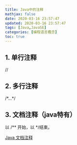```yaml
---
title: Java中的注释
mathjax: false
date: 2020-03-16 23:57:47
updated: 2020-03-16 23:57:47
tags: [Java,JavaSE]
categories: [编程语言概念]
toc: true
---
```


## 1. 单行注释 

//

## 2. 多行注释

 /\*...\*/

## 3. 文档注释（java特有）

以 /\** 开始，以 */结束。

[Java 文档注释](https://www.runoob.com/java/java-documentation.html)

